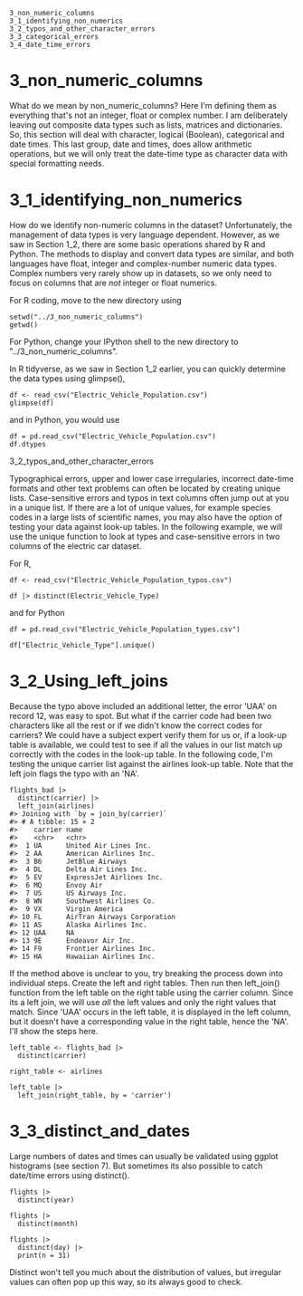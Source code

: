 

    3_non_numeric_columns
	3_1_identifying_non_numerics
    3_2_typos_and_other_character_errors
    3_3_categorical_errors
    3_4_date_time_errors



# 3_non_numeric_columns

What do we mean by non_numeric_columns? Here I'm defining them as everything that's not an integer, float or complex number. I am deliberately leaving out composite data types such as lists, matrices and dictionaries. So, this section will deal with character, logical (Boolean), categorical and date times. This last group, date and times, does allow arithmetic operations, but we will only treat the date-time type as character data with special formatting needs.

# 3_1_identifying_non_numerics

How do we identify non-numeric columns in the dataset? Unfortunately, the management of data types is very language dependent. However, as we saw in Section 1_2, there are some basic operations shared by R and Python. The methods to display and convert data types are similar, and both languages have float, integer and complex-number numeric data types. Complex numbers very rarely show up in datasets, so we only need to focus on columns that are *not* integer or float numerics. 

For R coding, move to the new directory using 

	setwd("../3_non_numeric_columns")
	getwd()

For Python, change your IPython shell to the new directory to "../3_non_numeric_columns".

In R tidyverse, as we saw in Section 1_2 earlier, you can quickly determine the data types using glimpse(),

	df <- read_csv("Electric_Vehicle_Population.csv")  
	glimpse(df)
	
and in Python, you would use

	df = pd.read_csv("Electric_Vehicle_Population.csv")
	df.dtypes
	
3_2_typos_and_other_character_errors

Typographical errors, upper and lower case irregularies, incorrect date-time formats and other text problems can often be located by creating unique lists. Case-sensitive errors and typos in text columns often jump out at you in a unique list. If there are a lot of unique values, for example species codes in a large lists of scientific names, you may also have the option of testing your data against look-up tables. In the following example, we will use the unique function to look at types and case-sensitive errors in two columns of the electric car dataset.

For R, 

	df <- read_csv("Electric_Vehicle_Population_typos.csv")  

	df |> distinct(Electric_Vehicle_Type)
	
and for Python
	
	df = pd.read_csv("Electric_Vehicle_Population_types.csv")
	
	df["Electric_Vehicle_Type"].unique()









    

# 3_2_Using_left_joins    
    
Because the typo above included an additional letter, the error 'UAA' on record 12, was easy to spot. But what if the carrier code had been two characters like all the rest or if we didn't know the correct codes for carriers? We could have a subject expert verify them for us or, if a look-up table is available, we could test to see if all the values in our list match up correctly with the codes in the look-up table. In the following code, I'm testing the unique carrier list against the airlines look-up table. Note that the left join flags the typo with an 'NA'. 

    flights_bad |>
      distinct(carrier) |>
      left_join(airlines)
    #> Joining with `by = join_by(carrier)`
    #> # A tibble: 15 × 2
    #>    carrier name                       
    #>    <chr>   <chr>                      
    #>  1 UA      United Air Lines Inc.      
    #>  2 AA      American Airlines Inc.     
    #>  3 B6      JetBlue Airways            
    #>  4 DL      Delta Air Lines Inc.       
    #>  5 EV      ExpressJet Airlines Inc.   
    #>  6 MQ      Envoy Air                  
    #>  7 US      US Airways Inc.            
    #>  8 WN      Southwest Airlines Co.     
    #>  9 VX      Virgin America             
    #> 10 FL      AirTran Airways Corporation
    #> 11 AS      Alaska Airlines Inc.       
    #> 12 UAA     NA                         
    #> 13 9E      Endeavor Air Inc.          
    #> 14 F9      Frontier Airlines Inc.     
    #> 15 HA      Hawaiian Airlines Inc.   
    

If the method above is unclear to you, try breaking the process down into individual steps. Create the left and right tables. Then run then left_join() function from the left table on the right table using the carrier column. Since its a left join, we will use *all* the left values and only the right values that match. Since 'UAA' occurs in the left table, it is displayed in the left column, but it doesn't have a corresponding value in the right table, hence the 'NA'. I'll show the steps here.

    left_table <- flights_bad |>
      distinct(carrier) 
  
    right_table <- airlines
    
    left_table |>
      left_join(right_table, by = 'carrier')



# 3_3_distinct_and_dates

Large numbers of dates and times can usually be validated using ggplot histograms (see section 7). But sometimes its also possible to catch date/time errors using distinct().

    flights |> 
      distinct(year)
    
    flights |>
      distinct(month)
    
    flights |>
      distinct(day) |>
      print(n = 31)

Distinct won't tell you much about the distribution of values, but irregular values can often pop up this way, so its always good to check.


  
